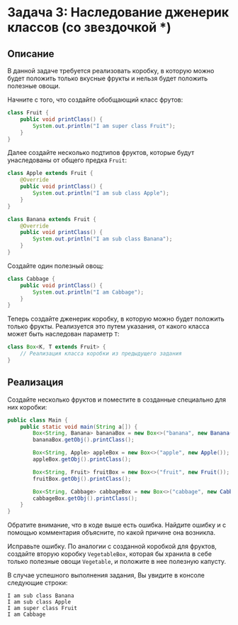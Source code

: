 # Задача 3: Наследование дженерик классов (со звездочкой *)

## Описание
В данной задаче требуется реализовать коробку, в которую можно будет положить только вкусные фрукты и нельзя будет положить полезные овощи.

Начните с того, что создайте обобщающий класс фрутов:
```java
class Fruit {
    public void printClass() {
        System.out.println("I am super class Fruit");
    }
}
```

Далее создайте несколько подтипов фруктов, которые будут унаследованы от общего предка `Fruit`:
```java
class Apple extends Fruit {
    @Override
    public void printClass() {
        System.out.println("I am sub class Apple");
    }
}

class Banana extends Fruit {
    @Override
    public void printClass() {
        System.out.println("I am sub class Banana");
    }
}
```

Создайте один полезный овощ:
```java
class Cabbage {
    public void printClass() {
        System.out.println("I am Cabbage");
    }
}
```

Теперь создайте дженерик коробку, в которую можно будет положить только фрукты. Реализуется это путем указания, от какого класса может быть наследован параметр `T`:
```java
class Box<K, T extends Fruit> {
    // Реализация класса коробки из предыдущего задания
}
```

## Реализация
Создайте несколько фруктов и поместите в созданные специально для них коробки:
```java
public class Main {
    public static void main(String a[]) {
        Box<String, Banana> bananaBox = new Box<>("banana", new Banana());
        bananaBox.getObj().printClass();

        Box<String, Apple> appleBox = new Box<>("apple", new Apple());
        appleBox.getObj().printClass();

        Box<String, Fruit> fruitBox = new Box<>("fruit", new Fruit());
        fruitBox.getObj().printClass();

        Box<String, Cabbage> cabbageBox = new Box<>("cabbage", new Cabbage());
        cabbageBox.getObj().printClass();
    }
}
```

Обратите внимание, что в коде выше есть ошибка. Найдите ошибку и с помощью комментария объясните, по какой причине она возникла.

Исправьте ошибку. По аналогии с созданной коробкой для фруктов, создайте вторую коробку `VegetableBox`, которая бы хранила в себе только полезные овощи `Vegetable`, и положите в нее полезную капусту.

В случае успешного выполнения задания, Вы увидите в консоле следующие строки:
```
I am sub class Banana
I am sub class Apple
I am super class Fruit
I am Cabbage
```